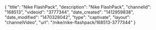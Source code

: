 {
    "title": "Nike FlashPack",
    "description": "Nike FlashPack",
    "channelid": "168513",
    "videoid": "3777344",
    "date_created": "1412959838",
    "date_modified": "1470328042",
    "type": "captivate",
    "layout": "channelVideo",
    "url": "\/nike\/nike-flashpack\/168513-3777344"
}